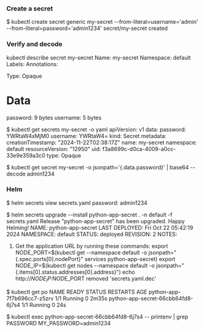 ### Create a secret
$ kubectl create secret generic my-secret --from-literal=username='admin' --from-literal=password='admin1234'
secret/my-secret created

### Verify and decode
kubectl describe secret my-secret
Name:         my-secret
Namespace:    default
Labels:       <none>
Annotations:  <none>

Type:  Opaque

Data
====
password:  9 bytes
username:  5 bytes

$ kubectl get secrets my-secret -o yaml
apiVersion: v1
data:
  password: YWRtaW4xMjM0
  username: YWRtaW4=
kind: Secret
metadata:
  creationTimestamp: "2024-11-22T02:38:17Z"
  name: my-secret
  namespace: default
  resourceVersion: "12950"
  uid: f3a8699c-d0ca-4009-a0cc-33e9e359a3c0
type: Opaque

$ kubectl get secret my-secret -o jsonpath='{.data.password}' | base64 --decode 
admin1234

### Helm
$ helm secrets view secrets.yaml
password: admin1234

$ helm secrets upgrade --install python-app-secret . -n default -f secrets.yaml
Release "python-app-secret" has been upgraded. Happy Helming!
NAME: python-app-secret
LAST DEPLOYED: Fri Oct 22 05:42:19 2024
NAMESPACE: default
STATUS: deployed
REVISION: 2
NOTES:
1. Get the application URL by running these commands:
  export NODE_PORT=$(kubectl get --namespace default -o jsonpath="{.spec.ports[0].nodePort}" services python-app-secret)
  export NODE_IP=$(kubectl get nodes --namespace default -o jsonpath="{.items[0].status.addresses[0].address}")
  echo http://$NODE_IP:$NODE_PORT
removed 'secrets.yaml.dec'

$ kubectl get po
NAME                                 READY   STATUS             RESTARTS   AGE
python-app-7f7b696cc7-z5zrv          1/1     Running            0          2m35s
python-app-secret-66cbb64fd8-6j7s4   1/1     Running            0          24s

$ kubectl exec python-app-secret-66cbb64fd8-6j7s4 -- printenv | grep PASSWORD
MY_PASSWORD=admin1234
